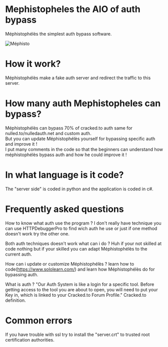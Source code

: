 # Mephistopheles the AIO of auth bypass
Méphistophélès the simplest auth bypass software.

![Méphisto](https://image.noelshack.com/fichiers/2020/26/5/1593174767-mephi.png)

# How it work?
Méphistophélès make a fake auth server and redirect the traffic to this server.

# How many auth Mephistopheles can bypass?
Méphistophélès can bypass 70% of cracked.to auth same for nulled.to/nulledauth.net and custom auth.  
But you can update Méphistophélès yourself for bypassing specific auth and improve it !  
I put many comments in the code so that the beginners can understand how méphistophélès bypass auth and how he could improve it !

# In what language is it code?
The "server side" is coded in python and the application is coded in c#.

# Frequently asked questions
How to know what auth use the program ? I don't really have technique you can use HTTPDebuggerPro to find wich auth he use or just if one method doesn't work try the other one. 

Both auth techniques doesn't work what can i do ? Huh if your not skilled at code nothing but if your skilled you can adapt Méphistophélès to the current auth.  

How can i update or customize Méphistophélès ? learn how to code(https://www.sololearn.com/) and learn how Méphistophélès do for bypassing auth.  

What is auth ? "Our Auth System is like a login for a specific tool. Before getting access to the tool you are about to open, you will need to put your Key in, which is linked to your Cracked.to Forum Profile." Cracked.to definition.

# Common errors
If you have trouble with ssl try to install the "server.crt" to trusted root certification authorities.
